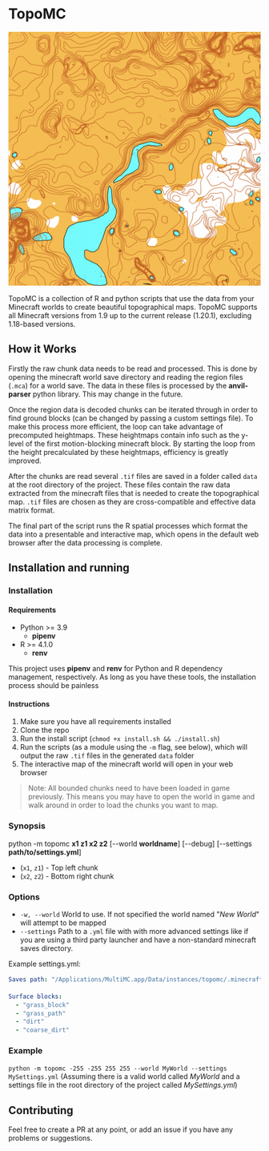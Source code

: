 # TopoMC

![](images/example.png)

TopoMC is a collection of R and python scripts that use the data from your Minecraft worlds to create beautiful topographical maps. TopoMC supports all Minecraft versions from 1.9 up to the current release (1.20.1), excluding 1.18-based versions.

## How it Works

Firstly the raw chunk data needs to be read and processed. This is done by opening the minecraft world save directory and reading the region files (`.mca`) for a world save. The data in these files is processed by the **anvil-parser** python library. This may change in the future.

Once the region data is decoded chunks can be iterated through in order to find ground blocks (can be changed by passing a custom settings file). To make this process more efficient, the loop can take advantage of precomputed heightmaps. These heightmaps contain info such as the y-level of the first motion-blocking minecraft block. By starting the loop from the height precalculated by these heightmaps, efficiency is greatly improved.

After the chunks are read several `.tif` files are saved in a folder called `data` at the root directory of the project. These files contain the raw data extracted from the minecraft files that is needed to create the topographical map. `.tif` files are chosen as they are cross-compatible and effective data matrix format.

The final part of the script runs the R spatial processes which format the data into a presentable and interactive map, which opens in the default web browser after the data processing is complete.

## Installation and running

### Installation

#### Requirements

- Python >= 3.9
  - **pipenv**
- R >= 4.1.0
  - **renv**

This project uses **pipenv** and **renv** for Python and R dependency management, respectively. As long as you have these tools, the installation process should be painless

#### Instructions

1. Make sure you have all requirements installed
2. Clone the repo
3. Run the install script (`chmod +x install.sh && ./install.sh`)
4. Run the scripts (as a module using the `-m` flag, see below), which will output the raw `.tif` files in the generated `data` folder
5. The interactive map of the minecraft world will open in your web browser

> Note: All bounded chunks need to have been loaded in game previously. This means you may have to open the world in game and walk around in order to load the chunks you want to map.

### Synopsis

python -m topomc **x1 z1 x2 z2** \[--world **worldname**\] \[--debug\] \[--settings **path/to/settings.yml**\]

- (`x1`, `z1`) - Top left chunk
- (`x2`, `z2`) - Bottom right chunk

### Options

- `-w, --world` World to use. If not specified the world named "_New World_" will attempt to be mapped
- `--settings` Path to a `.yml` file with with more advanced settings like if you are using a third party launcher and have a non-standard minecraft saves directory.

Example settings.yml:

```yml
Saves path: "/Applications/MultiMC.app/Data/instances/topomc/.minecraft/saves"

Surface blocks:
  - "grass_block"
  - "grass_path"
  - "dirt"
  - "coarse_dirt"
```

### Example

`python -m topomc -255 -255 255 255 --world MyWorld --settings MySettings.yml` (Assuming there is a valid world called _MyWorld_ and a settings file in the root directory of the project called _MySettings.yml_)

## Contributing

Feel free to create a PR at any point, or add an issue if you have any problems or suggestions.
